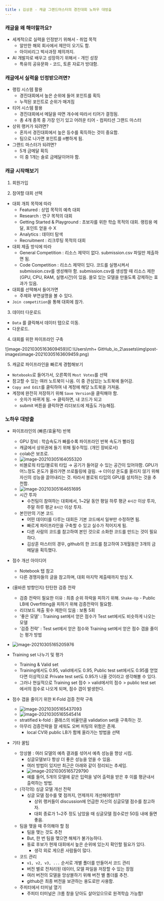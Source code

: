 ```yaml
---
title : 김상훈 - 캐글 그랜드마스터의 경진대회 노하우 대방출
---
```


### 캐글을 왜 해야할까요?

- 세계적으로 실력을 인정받기 위해서 - 취업 목적
  - 알만한 해외 회사에서 제안이 오기도 함.
  - 아이비리그 박사과정 제의까지.
- AI 개발자로 배우고 성장하기 위해서 - 개인 성장
  - 특유의 공유문화 - 코드, 토론 자료가 방대함.

### 캐글에서 실력을 인정받으려면?

- 랭킹 시스템 활용
  - 경진대회에서 높은 순위에 들어 포인트를 획득
  - 누적된 포인트로 순위가 매겨짐
- 티어 시스템 활용
  - 경진대회에서 메달을 따면 개수에 따라서 티어가 결정됨.
  - 총 4개 종목 중 가장 인기 있고 어려운 티어 - 컴피티션 그랜드 마스터
- 상위 랭커가 되려면?
  - 혼자서 경진대회에서 높은 등수를 획득하는 것이 중요함.
  - 팀으로 나가면 포인트를 n빵하게 됨.
- 그랜드 마스터가 되려면?
  - 5개 금메달 획득
  - 이 중 1개는 솔로 금메달이어야 함.

### 캐글 시작해보기

1) 회원가입

2) 참여할 대회 선택

- 대회 개최 목적에 따라
  - Featured : 상업 목적의 예측 대회
  - Research : 연구 목적의 대회
  - Getting Started & Playground : 초보자를 위한 학습 목적의 대회. 랭킹용 메달, 포인트 얻을 수 X
  - Analytics : 데이터 탐색
  - Recruitment : 리크루팅 목적의 대회
- 대회 제출 방식에 따라
  - General Competition : 리소스 제약이 없다. submission.csv 파일만 제출하면 됨.
  - Code Competition : 리소스 제약이 있다. 코드를 실행시켜서 submission.csv를 생성해야 함. submission.csv를 생성할 때 리소스 제한(GPU, CPU, RAM, 실행시간)이 있음. 쓸모 있는 모델을 만들도록 강제하는 효과가 있음.
- 대회를 선택해서 들어가면
  - 주제와 부연설명을 볼 수 있다. 
- `Join competition`을 통해 대회에 참가.

3) 데이터 다운로드

- `Data` 를 클릭해서 데이터 탭으로 이동. 
- 다운로드.

4) 대회를 위한 파이프라인 구축

![image-20210305163609459](C:\Users\mh\+ GitHub_io_2\assets\img\post-images\image-20210305163609459.png)

5) 캐글로 파이프라인을 빠르게 경험해보기 

- `Notebooks`로 들어가서, 오른쪽의 `Most Votes`를 선택
- 참고할 수 있는 여러 노트북이 나옴. 이 중 관심있는 노트북에 들어감.
- `Copy and Edit`를 클릭하여 내 계정에 해당 노트북을 가져옴.
- 계정에 완전히 저장하기 위해 `Save Version`을 클릭해야 함.
  - 숫자가 바뀌게 됨. → 클릭하면, 내 코드가 되고
  - submit 버튼을 클릭하면 리더보드에 제출도 가능해짐.

### 노하우 대방출

- 파이프라인의 (빠른/효율적) 반복
  - GPU 장비 : 학습속도가 빠를수록 파이프라인 반복 속도가 빨라짐
  - 캐글에서 상위권에 들기 위해 필수적임. (개인 장비로서)
  - colab은 보조로.
  - ![image-20210305164055320](C:\Users\mh\AppData\Roaming\Typora\typora-user-images\image-20210305164055320.png)
  - 비블로워 타입/블로워 타입 → 공기가 들어갈 수 있는 공간이 있어야함. GPU가 어느정도 온도가 올라가면 쓰로틀링에 걸림. → 더이상 온도를 올리지 않기 위해 자신의 성능을 끌어내리는 것. 따라서 블로워 타입의 GPU를 설치하는 것을 추천함.
  - ![image-20210305164651695](C:\Users\mh\AppData\Roaming\Typora\typora-user-images\image-20210305164651695.png)
  - 시간 투자
    - 수천팀이 참여하는 대회에서, 1~2달 동안 평일 하루 평균 `4시간` 이상 투자, 주말 하루 평균 `8시간` 이상 투자.
  - 본인만의 기본 코드
    - 어떤 데이터를 다루는 대회든 기본 코드에서 일부만 수정하면 됨.
    - 빠르게 파이프라인을 구축할 수 있고 실수가 적어지게 됨.
    - 다른 사람의 코드를 참고하여 본인 것으로 소화한 코드를 만드는 것이 필요하다.
    - 김상훈 마스터의 경우, github의 한 코드를 참고하여 3개월동안 3개의 금메달을 획득했다.

- 점수 개선 아이디어
  - Notebook 탭 참고
  - 다른 경쟁자들의 글을 참고하며, 대회 마지막 제출때까지 방심 X.
- (올바른 방향인지) 탄탄한 검증 전략
  - 검증 전략이 필요한 이유 : 최종 순위 하락을 피하기 위해. `Shake-Up`  - Public LB에 Overfitting을 피하기 위해 검증전략이 필요함.
  - 리더보드 제출 횟수 제한이 있음 : 보통 5회
  - '좋은 모델' : Training set에서 얻은 점수가 Test set에서도 비슷하게 나오는 모델
  - '검증 전략' : Test set에서 얻은 점수와 Training set에서 얻은 점수 갭을 줄이는 평가 방법
- ![image-20210305165205976](../../AppData/Roaming/Typora/typora-user-images/image-20210305165205976.png)
- Training set 나누기 및 평가
  - Training & Valid set
  - Training에서도 0.95, valid에서도 0.95, Public test set에서도 0.95를 얻었다면 이상적으로 Private test set도 0.95가 나올 것이라고 생각해볼 수 있다.
  - 그러나 현실적으로 Training set 점수 > valid에서의 점수 > public test set에서의 점수로 나오게 되며, 점수 갭이 발생한다.
- 점수 갭을 줄이기 위한 K-Fold 검증 전략 구축
  - ![image-20210305165437093](../../AppData/Roaming/Typora/typora-user-images/image-20210305165437093.png)
  - ![image-20210305165545414](../../AppData/Roaming/Typora/typora-user-images/image-20210305165545414.png)
  - stratified k-fold : 클래스의 비율만큼 validation set을 구축하는 것.
  - 아무리 검증전략을 잘 세워도 오버 피팅의 위험은 존재.
    - local CV와 public LB가 함께 올라가는 방법을 선택
- 기타 꿀팁
  - 앙상블 : 여러 모델의 예측 결과를 섞어서 예측 성능을 향상 시킴.
    - 싱글모델보다 항상 더 좋은 성능을 얻을 수 있음.
    - 여러 방법이 있지만 최근은 아래와 같이 정리되는 추세임.
    - ![image-20210305165729790](../../AppData/Roaming/Typora/typora-user-images/image-20210305165729790.png)
    - 예를 들어, 5개의 모델에 같은 입력을 넣어 출력을 받은 후 이를 평균내서 출력하는 방법.
  - (각각의) 싱글 모델 개선 전략
    - 싱글 모델 점수를 몇 점까지, 언제까지 개선해야할까?
      - 상위 랭커들이 discussion에 언급한 자신의 싱글모델 점수를 참고하자.
      - 대회 종료가 1~2주 정도 남았을 때 싱글모델 점수로만 50등 내에 들면 좋음.
  - 팀을 맺을 때 주의해야 할 점
    - 팀을 맺는 것도 추천
    - But, 한 번 팀을 맺으면 해체가 불가능하다.
    - 동료 후보가 현재 대회에서 높은 순위에 있는지 확인할 필요가 있다.
      - 생각 외로 게으른 사람들이 많다.
  - 코드 관리
    - `v1, v2, v3, ...` 순서로 개별 폴더를 만들어서 코드 관리
    - 버전 별로 전처리된 데이터, 모델 파일을 저장할 수 있는 장점
    - 여러 버전의 모델을 앙상블하기 위해 버전 별 폴더를 추천.
    - github은 최종 버전을 보관하는 용도로만 사용함. 
  - 주피터에서 터미널 열기
    - 주피터 터미널은 크롬 창을 닫아도 살아있으므로 원격학습 가능함!